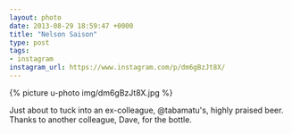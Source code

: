 ```yaml
---
layout: photo
date: 2013-08-29 18:59:47 +0000
title: "Nelson Saison"
type: post
tags:
- instagram
instagram_url: https://www.instagram.com/p/dm6gBzJt8X/
---
```


{% picture u-photo img/dm6gBzJt8X.jpg %}

Just about to tuck into an ex-colleague, @tabamatu's, highly praised beer. Thanks to another colleague, Dave, for the bottle.
